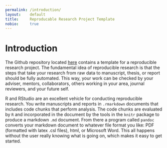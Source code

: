 ```yaml
---
permalink: /introduction/
layout:    default
title:     Reproducable Research Project Template
nobio:     true
---
```


# Introduction

The Github repository located [here](https://github.com/mindymallory/research-project-template) contains a template for a reproducible research project. The fundamental idea of reproducible research is that the steps that take your research from raw data to manuscript, thesis, or report should be fully automated. This way, your work can be checked by your adviser, mentors, collaborators, others working in your area, journal reviewers, and your future self. 

R and RStudio are an excellent vehicle for conducting reproducible research. You write manuscripts and reports in `.rmarkdown` documents that includes code chunks that perform analysis. The code chunks are evaluated by `R` and incorporated in the document by the tools in the `knitr` package to produce a markdown `.md` document. From there a program called `pandoc` converts your markdown document to whatever file format you like: PDF (formatted with latex .csl files), html, or Microsoft Word. This all happens without the user really knowing what is going on, which makes it easy to get started.    
